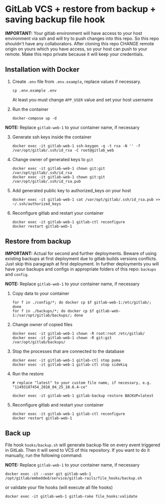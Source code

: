 # GitLab VCS + restore from backup + saving backup file hook

**IMPORTANT:**
Your gitlab environment will have access to your host environment via ssh and will try to push changes into this repo. So this repo shouldn't have any collaborators. After cloning this repo CHANGE remote origin on yours which you have access, so your host can push to your remote. Make this repo private because it will keep your credentials.

## Installation with Docker

1. Create `.env` file from `.env.example`, replace values if necessary.
   ```shell
   cp .env.example .env
   ```
   At least you must change `APP_USER` value and set your host username

2. Run the container
   ```shell
   docker-compose up -d
   ```

**NOTE:**
Replace `gitlab-web-1` to your container name, if necessary

3. Generate ssh keys inside the container
   ```shell
   docker exec -it gitlab-web-1 ssh-keygen -q -t rsa -N '' -f /var/opt/gitlab/.ssh/id_rsa -C root@gitlab_web
   ```

4. Change owner of generated keys to `git`
   ```shell
   docker exec -it gitlab-web-1 chown git:git /var/opt/gitlab/.ssh/id_rsa
   docker exec -it gitlab-web-1 chown git:git /var/opt/gitlab/.ssh/id_rsa.pub
   ```
5. Add generated public key to authorized_keys on your host
   ```shell
   docker exec -it gitlab-web-1 cat /var/opt/gitlab/.ssh/id_rsa.pub >> ~/.ssh/authorized_keys
   ```

6. Reconfigure gitlab and restart your container

   ```shell
   docker exec -it gitlab-web-1 gitlab-ctl reconfigure
   docker restart gitlab-web-1
   ```

## Restore from backup

**IMPORTANT:**
Actual for second and further deployments. Beware of using existing backups at first deployment due to gitlab builds versions conflicts. Just skip this paragraph at first deployment. In further deployments you will have your backups and configs in appropriate folders of this repo: `backups` and `config`.

**NOTE:**
Replace `gitlab-web-1` to your container name, if necessary

1. Copy data to your container
   ```shell
   for f in ./config/*; do docker cp $f gitlab-web-1:/etc/gitlab/; done
   for f in ./backups/*; do docker cp $f gitlab-web-1:/var/opt/gitlab/backups/; done
   ```

2. Change owner of copied files
   ```shell
   docker exec -it gitlab-web-1 chown -R root:root /etc/gitlab/
   docker exec -it gitlab-web-1 chown -R git:git /var/opt/gitlab/backups/
   ```

3. Stop the processes that are connected to the database
   ```shell
   docker exec -it gitlab-web-1 gitlab-ctl stop puma
   docker exec -it gitlab-web-1 gitlab-ctl stop sidekiq
   ```

4. Run the restore
   ```shell
   # replace "latest" to your custom file name, if necessary, e.g. "11493107454_2018_04_25_10.6.4-ce"
   
   docker exec -it gitlab-web-1 gitlab-backup restore BACKUP=latest
   ```

5. Reconfigure gitlab and restart your container

   ```shell
   docker exec -it gitlab-web-1 gitlab-ctl reconfigure
   docker restart gitlab-web-1
   ```

## Back up

File hook `hooks/backup.sh` will generate backup file on every event triggered in GitLab. Then it will send to VCS of this repository. If you want to do it manually, run the following command:

**NOTE:**
Replace `gitlab-web-1` to your container name, if necessary
```shell
docker exec -it --user git gitlab-web-1 /opt/gitlab/embedded/service/gitlab-rails/file_hooks/backup.sh
```
or validate your file hooks (will execute all file hooks)

```shell
docker exec -it gitlab-web-1 gitlab-rake file_hooks:validate
```
